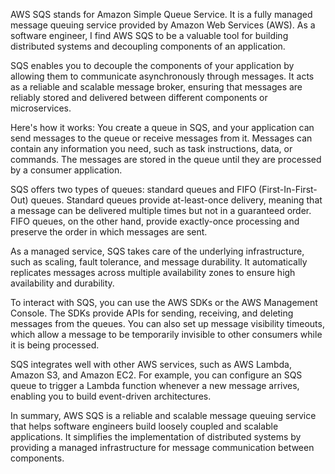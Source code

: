 AWS SQS stands for Amazon Simple Queue Service. It is a fully managed message queuing service provided by Amazon Web Services (AWS). As a software engineer, I find AWS SQS to be a valuable tool for building distributed systems and decoupling components of an application.

SQS enables you to decouple the components of your application by allowing them to communicate asynchronously through messages. It acts as a reliable and scalable message broker, ensuring that messages are reliably stored and delivered between different components or microservices.

Here's how it works: You create a queue in SQS, and your application can send messages to the queue or receive messages from it. Messages can contain any information you need, such as task instructions, data, or commands. The messages are stored in the queue until they are processed by a consumer application.

SQS offers two types of queues: standard queues and FIFO (First-In-First-Out) queues. Standard queues provide at-least-once delivery, meaning that a message can be delivered multiple times but not in a guaranteed order. FIFO queues, on the other hand, provide exactly-once processing and preserve the order in which messages are sent.

As a managed service, SQS takes care of the underlying infrastructure, such as scaling, fault tolerance, and message durability. It automatically replicates messages across multiple availability zones to ensure high availability and durability.

To interact with SQS, you can use the AWS SDKs or the AWS Management Console. The SDKs provide APIs for sending, receiving, and deleting messages from the queues. You can also set up message visibility timeouts, which allow a message to be temporarily invisible to other consumers while it is being processed.

SQS integrates well with other AWS services, such as AWS Lambda, Amazon S3, and Amazon EC2. For example, you can configure an SQS queue to trigger a Lambda function whenever a new message arrives, enabling you to build event-driven architectures.

In summary, AWS SQS is a reliable and scalable message queuing service that helps software engineers build loosely coupled and scalable applications. It simplifies the implementation of distributed systems by providing a managed infrastructure for message communication between components.
